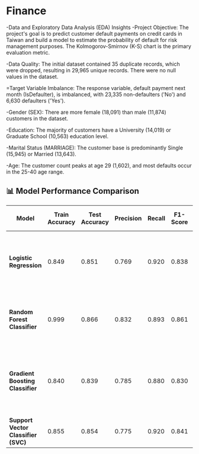 # Finance
-Data and Exploratory Data Analysis (EDA) Insights
-Project Objective: The project's goal is to predict customer default payments on credit cards in Taiwan and build a model to estimate the probability of default for risk management purposes. The Kolmogorov-Smirnov (K-S) chart is the primary evaluation metric.

-Data Quality: The initial dataset contained 35 duplicate records, which were dropped, resulting in 29,965 unique records. There were no null values in the dataset.

=Target Variable Imbalance: The response variable, default payment next month (IsDefaulter), is imbalanced, with 23,335 non-defaulters ('No') and 6,630 defaulters ('Yes').

-Gender (SEX): There are more female (18,091) than male (11,874) customers in the dataset.

-Education: The majority of customers have a University (14,019) or Graduate School (10,563) education level.

-Marital Status (MARRIAGE): The customer base is predominantly Single (15,945) or Married (13,643).

-Age: The customer count peaks at age 29 (1,602), and most defaults occur in the 25-40 age range.


## 📊 Model Performance Comparison

| Model                          | Train Accuracy | Test Accuracy | Precision | Recall | F1-Score | ROC AUC Score | Key Observation |
|--------------------------------|----------------|----------------|------------|---------|-----------|----------------|------------------|
| **Logistic Regression**         | 0.849          | 0.851          | 0.769      | 0.920   | 0.838     | 0.861          | Good performance; high recall indicates it's good at identifying positive cases. |
| **Random Forest Classifier**    | 0.999          | 0.866          | 0.832      | 0.893   | 0.861     | 0.868          | Highest overall test performance, but significantly overfit on the training data. |
| **Gradient Boosting Classifier**| 0.840          | 0.839          | 0.785      | 0.880   | 0.830     | 0.843          | Acceptable performance, with better balance between train/test accuracy than Random Forest. |
| **Support Vector Classifier (SVC)** | 0.855      | 0.854          | 0.775      | 0.920   | 0.841     | 0.863          | Similar performance to Logistic Regression. |
